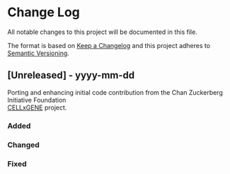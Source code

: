 
# Change Log
All notable changes to this project will be documented in this file.
 
The format is based on [Keep a Changelog](http://keepachangelog.com/)
and this project adheres to [Semantic Versioning](http://semver.org/).
 
## [Unreleased] - yyyy-mm-dd

Porting and enhancing initial code contribution from the Chan Zuckerberg Initiative Foundation  
[CELLxGENE](https://cellxgene.cziscience.com/) project.

### Added
 
### Changed
 
### Fixed
 
